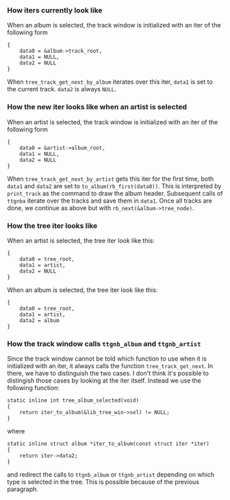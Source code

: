 ### How iters currently look like

When an album is selected, the track window is initialized with an iter of the following form

    {
        data0 = &album->track_root,
        data1 = NULL,
        data2 = NULL
    }

When `tree_track_get_next_by_album` iterates over this iter, `data1` is set to the current track.
`data2` is always `NULL`.

### How the new iter looks like when an artist is selected

When an artist is selected, the track window is initialized with an iter of the following form

    {
        data0 = &artist->album_root,
        data1 = NULL,
        data2 = NULL
    }

When `tree_track_get_next_by_artist` gets this iter for the first time, both `data1` and `data2` are set to `to_album(rb_first(data0))`.
This is interpreted by `print_track` as the command to draw the album header.
Subsequent calls of `ttgnba` iterate over the tracks and save them in `data1`.
Once all tracks are done, we continue as above but with `rb_next(&album->tree_node)`.

### How the tree iter looks like

When an artist is selected, the tree iter look like this:

    {
        data0 = tree_root,
        data1 = artist,
        data2 = NULL
    }

When an album is selected, the tree iter look like this:

    {
        data0 = tree_root,
        data1 = artist,
        data2 = album
    }

### How the track window calls `ttgnb_album` and `ttgnb_artist`

Since the track window cannot be told which function to use when it is initialized with an iter, it always calls the function `tree_track_get_next`.
In there, we have to distinguish the two cases. 
I don't think it's possible to distingish those cases by looking at the iter itself.
Instead we use the following function:

    static inline int tree_album_selected(void)
    {
        return iter_to_album(&lib_tree_win->sel) != NULL;
    }

where

    static inline struct album *iter_to_album(const struct iter *iter)
    {
        return iter->data2;
    }

and redirect the calls to `ttgnb_album` or `ttgnb_artist` depending on which type is selected in the tree.
This is possible because of the previous paragraph.
